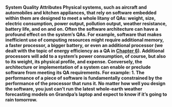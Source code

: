 #### System Quality Attributes Physical systems, such as aircraft and automobiles and kitchen appliances, that rely on software embedded within them are designed to meet a whole litany of QAs: weight, size, electric consumption, power output, pollution output, weather resistance, battery life, and on and on. Often the software architecture can have a profound effect on the system’s QAs. For example, software that makes inefficient use of computing resources might require additional memory, a faster processor, a bigger battery, or even an additional processor (we dealt with the topic of energy efficiency as a QA in [Chapter 6](ch06.xhtml#ch06)). Additional processors will add to a system’s power consumption, of course, but also to its weight, its physical profile, and expense. Conversely, the architecture or implementation of a system can enable or preclude software from meeting its QA requirements. For example: 1.  The performance of a piece of software is fundamentally constrained by the performance of the processor that runs it. No matter how well you design the software, you just can’t run the latest whole-earth weather forecasting models on Grandpa’s laptop and expect to know if it’s going to rain tomorrow.